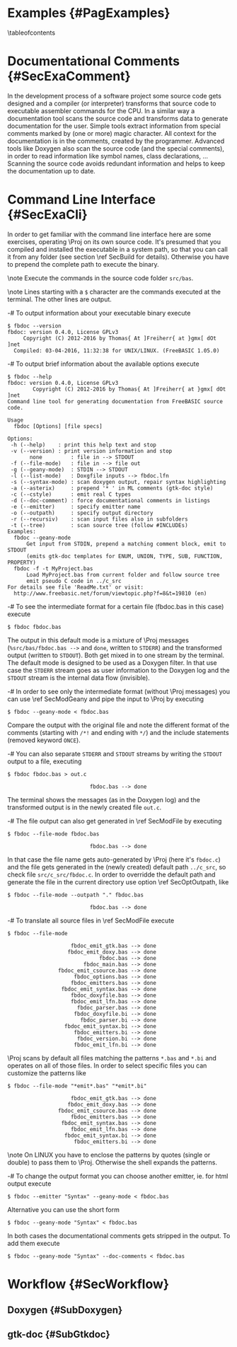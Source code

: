Examples  {#PagExamples}
========
\tableofcontents


# Documentational Comments  {#SecExaComment}

In the development process of a software project some source code gets
designed and a compiler (or interpreter) transforms that source code to
executable assembler commands for the CPU. In a similar way a
documentation tool scans the source code and transforms data to
generate documentation for the user. Simple tools extract information
from special comments marked by (one or more) magic character. All
context for the documentation is in the comments, created by the
programmer. Advanced tools like Doxygen also scan the source code (and
the special comments), in order to read information like symbol names,
class declarations, ... Scanning the source code avoids redundant
information and helps to keep the documentation up to date.


# Command Line Interface  {#SecExaCli}

In order to get familiar with the command line interface here are some
exercises, operating \Proj on its own source code. It's presumed that
you compiled and installed the executable in a system path, so that you
can call it from any folder (see section \ref SecBuild for details).
Otherwise you have to prepend the complete path to execute the binary.

\note Execute the commands in the source code folder `src/bas`.

\note Lines starting with a `$` character are the commands executed at
      the terminal. The other lines are output.

-# To output information about your executable binary execute
   ~~~{.txt}
   $ fbdoc --version
   fbdoc: version 0.4.0, License GPLv3
        Copyright (C) 2012-2016 by Thomas{ At ]Freiherr{ at }gmx[ dOt ]net
     Compiled: 03-04-2016, 11:32:38 for UNIX/LINUX. (FreeBASIC 1.05.0)
   ~~~

-# To output brief information about the available options execute
   ~~~{.txt}
   $ fbdoc --help
   fbdoc: version 0.4.0, License GPLv3
           Copyright (C) 2012-2016 by Thomas{ At ]Freiherr{ at }gmx[ dOt ]net
   Command line tool for generating documentation from FreeBASIC source code.

   Usage
     fbdoc [Options] [file specs]

   Options:
    -h (--help)    : print this help text and stop
    -v (--version) : print version information and stop
          none         : file in --> STDOUT
    -f (--file-mode)   : file in --> file out
    -g (--geany-mode)  : STDIN --> STDOUT
    -l (--list-mode)   : Doxgfile inputs --> fbdoc.lfn
    -s (--syntax-mode) : scan doxygen output, repair syntax highlighting
    -a (--asterix)     : prepend '* ' in ML comments (gtk-doc style)
    -c (--cstyle)      : emit real C types
    -d (--doc-comment) : force documentational comments in listings
    -e (--emitter)     : specify emitter name
    -o (--outpath)     : specify output directory
    -r (--recursiv)    : scan input files also in subfolders
    -t (--tree)        : scan source tree (follow #INCLUDEs)
   Examples:
     fbdoc --geany-mode
         Get input from STDIN, prepend a matching comment block, emit to STDOUT
         (emits gtk-doc templates for ENUM, UNION, TYPE, SUB, FUNCTION, PROPERTY)
     fbdoc -f -t MyProject.bas
         Load MyProject.bas from current folder and follow source tree
         emit pseudo C code in ../c_src
   For details see file 'ReadMe.txt' or visit:
     http://www.freebasic.net/forum/viewtopic.php?f=8&t=19810 (en)
   ~~~

-# To see the intermediate format for a certain file (fbdoc.bas in this
   case) execute
   ~~~{.txt}
   $ fbdoc fbdoc.bas
   ~~~
   The output in this default mode is a mixture of \Proj messages
   (`%src/bas/fbdoc.bas -->` and `done`, written to `STDERR`) and the
   transformed output (written to `STDOUT`). Both get mixed in to one
   stream by the terminal. The default mode is designed to be used as a
   Doxygen filter. In that use case the `STDERR` stream goes as user
   information to the Doxygen log and the `STDOUT` stream is the
   internal data flow (invisible).

-# In order to see only the intermediate format (without \Proj
   messages) you can use \ref SecModGeany and pipe the input to \Proj
   by executing
   ~~~{.txt}
   $ fbdoc --geany-mode < fbdoc.bas
   ~~~
   Compare the output with the original file and note the different
   format of the comments (starting with `/*!` and ending with `*/`)
   and the include statements (removed keyword `ONCE`).

-# You can also separate `STDERR` and `STDOUT` streams by writing the
   `STDOUT` output to a file, executing
   ~~~{.txt}
   $ fbdoc fbdoc.bas > out.c

                             fbdoc.bas --> done
   ~~~
   The terminal shows the messages (as in the Doxygen log) and the
   transformed output is in the newly created file `out.c`.

-# The file output can also get generated in \ref SecModFile by
   executing
   ~~~{.txt}
   $ fbdoc --file-mode fbdoc.bas

                             fbdoc.bas --> done
   ~~~
   In that case the file name gets auto-generated by \Proj (here it's
   `fbdoc.c`) and the file gets generated in the (newly created)
   default path `../c_src`, so check file `src/c_src/fbdoc.c`. In order
   to overridde the default path and generate the file in the current
   directory use option \ref SecOptOutpath, like
   ~~~{.txt}
   $ fbdoc --file-mode --outpath "." fbdoc.bas

                             fbdoc.bas --> done
   ~~~

-# To translate all source files in \ref SecModFile execute
   ~~~{.txt}
   $ fbdoc --file-mode

                       fbdoc_emit_gtk.bas --> done
                      fbdoc_emit_doxy.bas --> done
                                fbdoc.bas --> done
                           fbdoc_main.bas --> done
                   fbdoc_emit_csource.bas --> done
                        fbdoc_options.bas --> done
                       fbdoc_emitters.bas --> done
                    fbdoc_emit_syntax.bas --> done
                       fbdoc_doxyfile.bas --> done
                       fbdoc_emit_lfn.bas --> done
                         fbdoc_parser.bas --> done
                        fbdoc_doxyfile.bi --> done
                          fbdoc_parser.bi --> done
                     fbdoc_emit_syntax.bi --> done
                        fbdoc_emitters.bi --> done
                         fbdoc_version.bi --> done
                        fbdoc_emit_lfn.bi --> done
   ~~~
   \Proj scans by default all files matching the patterns `*.bas` and
   `*.bi` and operates on all of those files. In order to select
   specific files you can customize the patterns like
   ~~~{.txt}
   $ fbdoc --file-mode "*emit*.bas" "*emit*.bi"

                       fbdoc_emit_gtk.bas --> done
                      fbdoc_emit_doxy.bas --> done
                   fbdoc_emit_csource.bas --> done
                       fbdoc_emitters.bas --> done
                    fbdoc_emit_syntax.bas --> done
                       fbdoc_emit_lfn.bas --> done
                     fbdoc_emit_syntax.bi --> done
                        fbdoc_emitters.bi --> done
   ~~~
   \note On LINUX you have to enclose the patterns by quotes (single or
   double) to pass them to \Proj. Otherwise the shell expands the
   patterns.

-# To change the output format you can choose another emitter, ie. for
   html output execute
   ~~~{.txt}
   $ fbdoc --emitter "Syntax" --geany-mode < fbdoc.bas
   ~~~
   Alternative you can use the short form
   ~~~{.txt}
   $ fbdoc --geany-mode "Syntax" < fbdoc.bas
   ~~~
   In both cases the documentational comments gets stripped in the
   output. To add them execute
   ~~~{.txt}
   $ fbdoc --geany-mode "Syntax" --doc-comments < fbdoc.bas
   ~~~

# Workflow  {#SecWorkflow}

## Doxygen  {#SubDoxygen}

## gtk-doc  {#SubGtkdoc}

